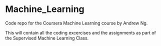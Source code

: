 # Machine_Learning
Code repo for the Coursera Machine Learning course by Andrew Ng. 

This will contain all the coding excercises and the assignments as part of the Supervised Machine Learning Class.
